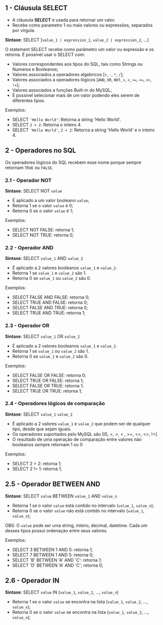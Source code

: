 ## 1 - Cláusula SELECT

- A cláusula **SELECT** é usada para retornar um valor.
- Recebe como parametro 1 ou mais valores ou expressões, separados por vírgula.

**Sintaxe**: SELECT [`value_1 | expression_1`, `value_2 | expression_2`, ...]

O statement SELECT recebe como parâmetro um valor ou expressão e os retorna. É possivel usar o SELECT com:

- Valores correspondentes aos tipos do SQL, tais como Strings ou Numeros e Booleanos;
- Valores associados a operadores algebricos [`+`, `-`, `*`, `/`];
- Valores associados a operadores lógicos [`AND`, `OR`, `NOT`, `>`, `<`, `>=`, `<=`, `<>`, `!=`];
- Valores associados a funções Built-in do MySQL;
- É possível selecionar mais de um valor podendo eles serem de diferentes tipos.

Exemplos:

- SELECT `'Hello World'`: Retorna a string 'Hello World'.
- SELECT `2 + 2`: Retorna o inteiro 4.
- SELECT `'Hello World'`, `2 + 2`: Retorna a string 'Hello World' e o inteiro 4.


## 2 - Operadores no SQL

Os operadores lógicos do SQL recebem esse nome porque sempre retornam `TRUE` ou `FALSE`.

### 2.1 - Operador NOT

**Sintaxe**: SELECT NOT `value`

- É aplicado a um valor booleano `value`;
- Retorna 1 se o valor `value` é 0;
- Retorna 0 se o valor `value` é 1;

Exemplos:

- SELECT NOT FALSE: retorna 1;
- SELECT NOT TRUE: retorna 0;

### 2.2 - Operador AND

**Sintaxe**: SELECT `value_1` AND `value_2`

- É aplicado a 2 valores booleanos `value_1` e `value_2`.
- Retorna 1 se `value_1` e `value_2` são 1.
- Retorna 0 se `value_1` ou `value_2` são 0. 

Exemplos:

- SELECT FALSE AND FALSE: retorna 0;
- SELECT TRUE AND FALSE: retorna 0;
- SELECT FALSE AND TRUE: retorna 0;
- SELECT TRUE AND TRUE: retorna 1;

### 2.3 - Operador OR

**Sintaxe**: SELECT `value_1` OR `value_2`

- É aplicado a 2 valores booleanos `value_1` e `value_2`.
- Retorna 1 se `value_1` ou `value_2` são 1.
- Retorna 0 se `value_1` e `value_2` são 0. 

Exemplos:

- SELECT FALSE OR FALSE: retorna 0;
- SELECT TRUE OR FALSE: retorna 1;
- SELECT FALSE OR TRUE: retorna 1;
- SELECT TRUE OR TRUE: retorna 1;

### 2.4 - Operadores lógicos de comparação

**Sintaxe**: SELECT `value_1` <operator> `value_2`

- É aplicado a 2 valores `value_1` e `value_2` que podem ser de qualquer tipo, desde que sejam iguais.
- Os operadores suportados pelo MySQL são [IS, =, >, < , >=, <=, <>, !=].
- O resultado de uma operação de comparação entre valores não booleanos sempre retornam 1 ou 0

Exemplos:

- SELECT 2 = 2: retorna 1;
- SELECT 2 != 1: retorna 1;


## 2.5 - Operador BETWEEN AND

**Sintaxe**: SELECT `value` BETWEEN `value_1` AND `value_n`

- Retorna 1 se o valor `value` está contido no intervalo (`value_1`, `value_n`);
- Retorna 0 se o valor `value` não está contido no intervalo (`value_1`, `value_n`);

OBS: O `value` pode ser uma string, inteiro, decimal, datetime. Cada um desses tipos possui ordenação entre seus valores.

Exemplos:

- SELECT 3 BETWEEN 1 AND 5: retorna 1;
- SELECT 7 BETWEEN 1 AND 5: retorna 0;
- SELECT 'B' BETWEEN 'A' AND 'C': retorna 1;
- SELECT 'D' BETWEEN 'A' AND 'C'; retorna 0;

## 2.6 - Operador IN

**Sintaxe**: SELECT `value` IN (`value_1`, `value_2`, ..., `value_n`)

- Retorna 1 se o valor `value` se encontra na lista (`value_1`, `value_2`, ..., `value_n`);
- Retorna 0 se o valor `value` se encontra na lista (`value_1`, `value_2`, ..., `value_n`);
